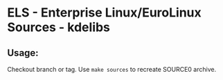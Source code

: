 # ELS - Enterprise Linux/EuroLinux Sources - kdelibs
 
## Usage:
  Checkout branch or tag. Use `make sources` to recreate  SOURCE0 archive.
